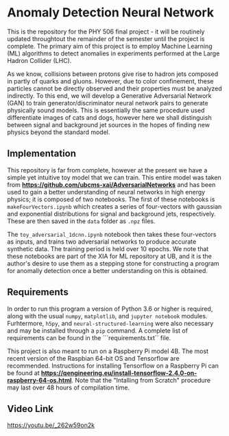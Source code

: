# Anomaly Detection Neural Network

This is the repository for the PHY 506 final project - it will be routinely updated throughtout the remainder of the semester until the project is complete. The primary aim of this project is to employ Machine Learning (ML) algorithms to detect anomalies in experiments performed at the Large Hadron Collider (LHC).

As we know, collisions between protons give rise to hadron jets composed in partly of quarks and gluons. However, due to color confinement, these particles cannot be directly observed and their properties must be analyzed indirectly. To this end, we will develop a Generative Adversarial Network (GAN) to train generator/discriminator neural network pairs to generate physically sound models. This is essentially the same procedure used differentiate images of cats and dogs, however here we shall distinguish between signal and background jet sources in the hopes of finding new physics beyond the standard model.

## Implementation

This repository is far from complete, however at the present we have a simple yet intuitive toy model that we can train. This entire model was taken from **https://github.com/ubcms-xai/AdversarialNetworks** and has been used to gain a better understanding of neural networks in high energy physics; it is composed of two notebooks. The first of these notebooks is ```makeFourVectors.ipynb``` which creates a series of four-vectors with gaussian and exponential distributions for signal and background jets, respectively. These are then saved in the ```data``` folder as ```.npz``` files.

The ```toy_adversarial_1dcnn.ipynb``` notebook then takes these four-vectors as inputs, and trains two adversarial networks to produce accurate synthetic data. The training period is held over 10 epochs. We note that these notebooks are part of the XIA for ML repository at UB, and it is the author's desire to use them as a stepping stone for constructing a program for anomally detection once a better understanding on this is obtained.

## Requirements

In order to run this program a version of Python 3.6 or higher is required, along with the usual ```numpy```, ```matplotlib```, and ```jupyter notebook``` modules. Furhtermore, ```h5py```, and ```neural-structured-learning``` were also necessary and may be installed through a ```pip``` command. A complete list of requirements can be found in the ```requirements.txt`` file.

This project is also meant to run on a Raspberry Pi model 4B. The most recent version of the Raspbian 64-bit OS and Tensorflow are recommended. Instructions for installing Tensorflow on a Raspberry Pi can be found at **https://qengineering.eu/install-tensorflow-2.4.0-on-raspberry-64-os.html**. Note that the "Intalling from Scratch" procedure may last over 48 hours of compilation time. 

## Video Link

https://youtu.be/_262w59on2k
